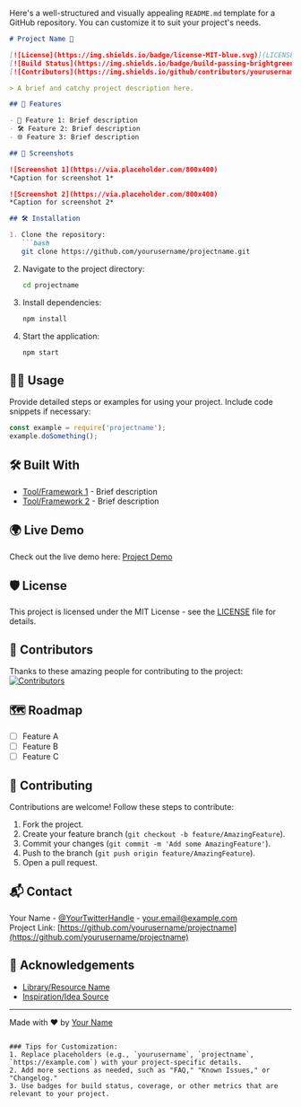 

Here's a well-structured and visually appealing `README.md` template for a GitHub repository. You can customize it to suit your project's needs.

```markdown
# Project Name 🎉

[![License](https://img.shields.io/badge/license-MIT-blue.svg)](LICENSE)
[![Build Status](https://img.shields.io/badge/build-passing-brightgreen.svg)]()
[![Contributors](https://img.shields.io/github/contributors/yourusername/projectname.svg)]()

> A brief and catchy project description here.

## 🚀 Features

- 🌟 Feature 1: Brief description
- 🛠️ Feature 2: Brief description
- 🌐 Feature 3: Brief description

## 📸 Screenshots

![Screenshot 1](https://via.placeholder.com/800x400)  
*Caption for screenshot 1*

![Screenshot 2](https://via.placeholder.com/800x400)  
*Caption for screenshot 2*

## 🛠️ Installation

1. Clone the repository:
   ```bash
   git clone https://github.com/yourusername/projectname.git
   ```
2. Navigate to the project directory:
   ```bash
   cd projectname
   ```
3. Install dependencies:
   ```bash
   npm install
   ```
4. Start the application:
   ```bash
   npm start
   ```

## 🧑‍💻 Usage

Provide detailed steps or examples for using your project. Include code snippets if necessary:

```javascript
const example = require('projectname');
example.doSomething();
```

## 🛠️ Built With

- [Tool/Framework 1](https://example.com) - Brief description
- [Tool/Framework 2](https://example.com) - Brief description

## 🌍 Live Demo

Check out the live demo here: [Project Demo](https://example.com)

## 🛡️ License

This project is licensed under the MIT License - see the [LICENSE](LICENSE) file for details.

## 👥 Contributors

Thanks to these amazing people for contributing to the project:  
[![Contributors](https://contrib.rocks/image?repo=yourusername/projectname)](https://github.com/yourusername/projectname/graphs/contributors)

## 🗺️ Roadmap

- [ ] Feature A
- [ ] Feature B
- [ ] Feature C

## 🤝 Contributing

Contributions are welcome! Follow these steps to contribute:

1. Fork the project.
2. Create your feature branch (`git checkout -b feature/AmazingFeature`).
3. Commit your changes (`git commit -m 'Add some AmazingFeature'`).
4. Push to the branch (`git push origin feature/AmazingFeature`).
5. Open a pull request.

## 📬 Contact

Your Name - [@YourTwitterHandle](https://twitter.com/YourTwitterHandle) - your.email@example.com  
Project Link: [https://github.com/yourusername/projectname](https://github.com/yourusername/projectname)

## 📌 Acknowledgements

- [Library/Resource Name](https://example.com)
- [Inspiration/Idea Source](https://example.com)

---

Made with ❤️ by [Your Name](https://github.com/yourusername)
```

### Tips for Customization:
1. Replace placeholders (e.g., `yourusername`, `projectname`, `https://example.com`) with your project-specific details.
2. Add more sections as needed, such as "FAQ," "Known Issues," or "Changelog."
3. Use badges for build status, coverage, or other metrics that are relevant to your project.
